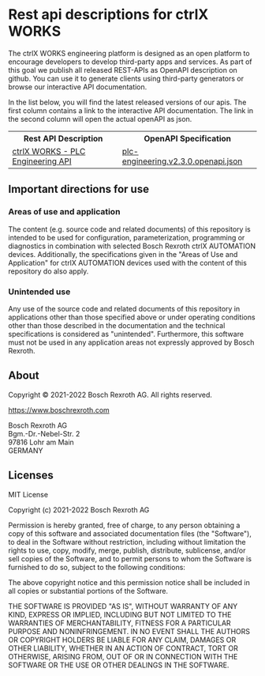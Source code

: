 # Rest api descriptions for ctrlX WORKS

The ctrlX WORKS engineering platform is designed as an open platform to encourage developers to develop third-party apps and services.
As part of this goal we publish all released REST-APIs as OpenAPI description on github. You can use it to generate clients using
third-party generators or browse our interactive API documentation.

In the list below, you will find the latest released versions of our apis. The first column contains a link to the interactive API documentation.
The link in the second column will open the actual openAPI as json.

<table>
  <tbody>
    <tr>
      <th>Rest API Description</th>
      <th>OpenAPI Specification</th>
    </tr><tr>
      <td><a href="../../app/?urls.primaryName=ctrlX%20WORKS%20-%20PLC%20Engineering%20API%20v2.3.0">ctrlX WORKS - PLC Engineering API</a></td>
      <td><a href="../../ctrlx-automation/ctrlx-works/plc-engineering/plc-engineering.v2.3.0.openapi.json">plc-engineering.v2.3.0.openapi.json</a></td>
    </tr>
  </tbody>
</table>

## Important directions for use

### Areas of use and application

The content (e.g. source code and related documents) of this repository is intended to be used for configuration, parameterization, programming or diagnostics in combination with selected Bosch Rexroth ctrlX AUTOMATION devices.
Additionally, the specifications given in the "Areas of Use and Application" for ctrlX AUTOMATION devices used with the content of this repository do also apply.

### Unintended use

Any use of the source code and related documents of this repository in applications other than those specified above or under operating conditions other than those described in the documentation and the technical specifications is considered as "unintended". Furthermore, this software must not be used in any application areas not expressly approved by Bosch Rexroth.

## About

Copyright © 2021-2022 Bosch Rexroth AG. All rights reserved.

<https://www.boschrexroth.com>

Bosch Rexroth AG  
Bgm.-Dr.-Nebel-Str. 2  
97816 Lohr am Main  
GERMANY  

## Licenses

MIT License

Copyright (c) 2021-2022 Bosch Rexroth AG

Permission is hereby granted, free of charge, to any person obtaining a copy
of this software and associated documentation files (the "Software"), to deal
in the Software without restriction, including without limitation the rights
to use, copy, modify, merge, publish, distribute, sublicense, and/or sell
copies of the Software, and to permit persons to whom the Software is
furnished to do so, subject to the following conditions:

The above copyright notice and this permission notice shall be included in all
copies or substantial portions of the Software.

THE SOFTWARE IS PROVIDED "AS IS", WITHOUT WARRANTY OF ANY KIND, EXPRESS OR
IMPLIED, INCLUDING BUT NOT LIMITED TO THE WARRANTIES OF MERCHANTABILITY,
FITNESS FOR A PARTICULAR PURPOSE AND NONINFRINGEMENT. IN NO EVENT SHALL THE
AUTHORS OR COPYRIGHT HOLDERS BE LIABLE FOR ANY CLAIM, DAMAGES OR OTHER
LIABILITY, WHETHER IN AN ACTION OF CONTRACT, TORT OR OTHERWISE, ARISING FROM,
OUT OF OR IN CONNECTION WITH THE SOFTWARE OR THE USE OR OTHER DEALINGS IN THE
SOFTWARE.